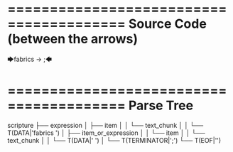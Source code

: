 ========================================
Source Code (between the arrows)
========================================

🡆fabrics -> ;🡄

========================================
Parse Tree
========================================

scripture
├── expression
│   ├── item
│   │   └── text_chunk
│   │       └── T(DATA|'fabrics ')
│   ├── item_or_expression
│   │   └── item
│   │       └── text_chunk
│   │           └── T(DATA|' ')
│   └── T(TERMINATOR|';')
└── T(EOF|'<EOF>')